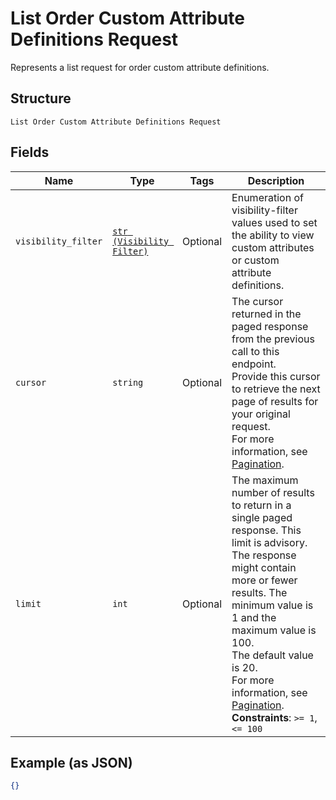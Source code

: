 
# List Order Custom Attribute Definitions Request

Represents a list request for order custom attribute definitions.

## Structure

`List Order Custom Attribute Definitions Request`

## Fields

| Name | Type | Tags | Description |
|  --- | --- | --- | --- |
| `visibility_filter` | [`str (Visibility Filter)`](../../doc/models/visibility-filter.md) | Optional | Enumeration of visibility-filter values used to set the ability to view custom attributes or custom attribute definitions. |
| `cursor` | `string` | Optional | The cursor returned in the paged response from the previous call to this endpoint.<br>Provide this cursor to retrieve the next page of results for your original request.<br>For more information, see [Pagination](https://developer.squareup.com/docs/working-with-apis/pagination). |
| `limit` | `int` | Optional | The maximum number of results to return in a single paged response. This limit is advisory.<br>The response might contain more or fewer results. The minimum value is 1 and the maximum value is 100.<br>The default value is 20.<br>For more information, see [Pagination](https://developer.squareup.com/docs/working-with-apis/pagination).<br>**Constraints**: `>= 1`, `<= 100` |

## Example (as JSON)

```json
{}
```

